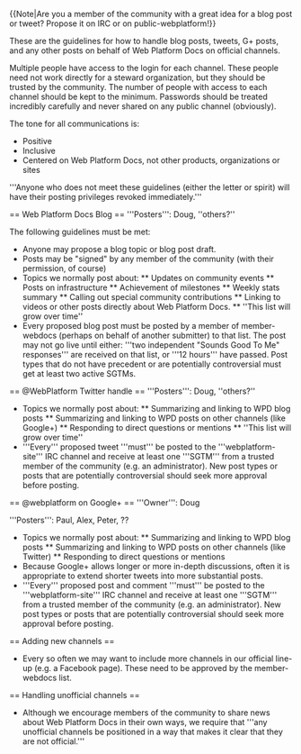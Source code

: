 {{Note|Are you a member of the community with a great idea for a blog post or tweet? Propose it on IRC or on public-webplatform!}}

These are the guidelines for how to handle blog posts, tweets, G+ posts, and any other posts on behalf of Web Platform Docs on official channels.

Multiple people have access to the login for each channel. These people need not work directly for a steward organization, but they should be trusted by the community. The number of people with access to each channel should be kept to the minimum. Passwords should be treated incredibly carefully and never shared on any public channel (obviously).

The tone for all communications is:
* Positive
* Inclusive
* Centered on Web Platform Docs, not other products, organizations or sites

'''Anyone who does not meet these guidelines (either the letter or spirit) will have their posting privileges revoked immediately.'''

== Web Platform Docs Blog ==
'''Posters''': Doug, ''others?''

The following guidelines must be met:
* Anyone may propose a blog topic or blog post draft.
* Posts may be "signed" by any member of the community (with their permission, of course)
* Topics we normally post about:
** Updates on community events
** Posts on infrastructure
** Achievement of milestones
** Weekly stats summary
** Calling out special community contributions
** Linking to videos or other posts directly about Web Platform Docs.
** ''This list will grow over time''
* Every proposed blog post must be posted by a member of member-webdocs (perhaps on behalf of another submitter) to that list. The post may not go live until either: '''two independent "Sounds Good To Me" responses''' are received on that list, or '''12 hours''' have passed. Post types that do not have precedent or are potentially controversial must get at least two active SGTMs.

== @WebPlatform Twitter handle ==
'''Posters''': Doug, ''others?''
* Topics we normally post about:
** Summarizing and linking to WPD blog posts
** Summarizing and linking to WPD posts on other channels (like Google+)
** Responding to direct questions or mentions
** ''This list will grow over time''
* '''Every''' proposed tweet '''must''' be posted to the '''webplatform-site''' IRC channel and receive at least one '''SGTM''' from a trusted member of the community (e.g. an administrator). New post types or posts that are potentially controversial should seek more approval before posting.

== @webplatform on Google+ ==
'''Owner''': Doug

'''Posters''': Paul, Alex, Peter, ??
* Topics we normally post about:
** Summarizing and linking to WPD blog posts
** Summarizing and linking to WPD posts on other channels (like Twitter)
** Responding to direct questions or mentions
* Because Google+ allows longer or more in-depth discussions, often it is appropriate to extend shorter tweets into more substantial posts.
* '''Every''' proposed post and comment  '''must''' be posted to the '''webplatform-site''' IRC channel and receive at least one '''SGTM''' from a trusted member of the community (e.g. an administrator). New post types or posts that are potentially controversial should seek more approval before posting.

== Adding new channels ==
* Every so often we may want to include more channels in our official line-up (e.g. a Facebook page). These need to be approved by the member-webdocs list.

== Handling unofficial channels ==
* Although we encourage members of the community to share news about Web Platform Docs in their own ways, we require that '''any unofficial channels be positioned in a way that makes it clear that they are not official.'''